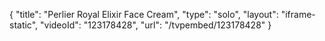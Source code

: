 {
    "title": "Perlier Royal Elixir Face Cream",
    "type": "solo",
    "layout": "iframe-static",
    "videoId": "123178428",
    "url": "\/tvpembed\/123178428"
}